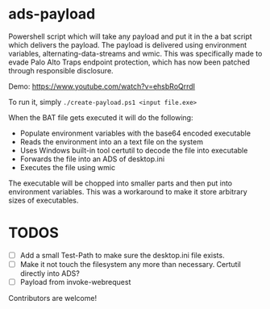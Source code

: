 # ads-payload
Powershell script which will take any payload and put it in the a bat script which delivers the payload. The payload is delivered using environment variables, alternating-data-streams and wmic. This was specifically made to evade Palo Alto Traps endpoint protection, which has now been patched through responsible disclosure. 

Demo: https://www.youtube.com/watch?v=ehsbRoQrrdI

To run it, simply `./create-payload.ps1 <input file.exe>`

When the BAT file gets executed it will do the following: 
- Populate environment variables with the base64 encoded executable 
- Reads the environment into an a text file on the system
- Uses Windows built-in tool certutil to decode the file into executable
- Forwards the file into an ADS of desktop.ini
- Executes the file using wmic

The executable will be chopped into smaller parts and then put into environment variables. This was a workaround to make it store arbitrary sizes of executables. 


# TODOS
- [ ] Add a small Test-Path to make sure the desktop.ini file exists. 
- [ ] Make it not touch the filesystem any more than necessary. Certutil directly into ADS? 
- [ ] Payload from invoke-webrequest

Contributors are welcome!
